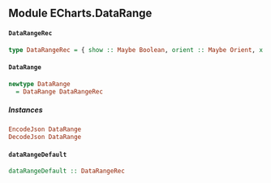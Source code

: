 ## Module ECharts.DataRange

#### `DataRangeRec`

``` purescript
type DataRangeRec = { show :: Maybe Boolean, orient :: Maybe Orient, x :: Maybe XPos, y :: Maybe YPos, backgroundColor :: Maybe Color, borderColor :: Maybe Color, borderWidth :: Maybe Number, padding :: Maybe (Corner Number), itemGap :: Maybe Number, itemWidth :: Maybe Number, itemHeight :: Maybe Number, min :: Maybe Number, max :: Maybe Number, precision :: Maybe Number, splitNumber :: Maybe Number, selectedMode :: Maybe SelectedMode, calculable :: Maybe Boolean, hoverLink :: Maybe Boolean, realtime :: Maybe Boolean, color :: Maybe (Array Color), formatter :: Maybe Formatter, text :: Maybe (Tuple String String), textStyle :: Maybe TextStyle }
```

#### `DataRange`

``` purescript
newtype DataRange
  = DataRange DataRangeRec
```

##### Instances
``` purescript
EncodeJson DataRange
DecodeJson DataRange
```

#### `dataRangeDefault`

``` purescript
dataRangeDefault :: DataRangeRec
```


